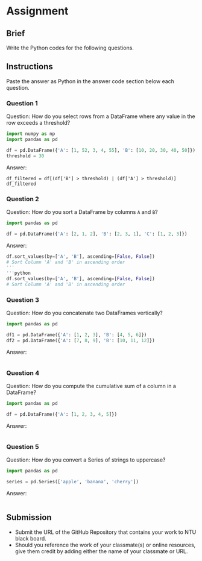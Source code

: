 # Assignment

## Brief

Write the Python codes for the following questions.

## Instructions

Paste the answer as Python in the answer code section below each question.

### Question 1

Question: How do you select rows from a DataFrame where any value in the row exceeds a threshold?

```python
import numpy as np
import pandas as pd

df = pd.DataFrame({'A': [1, 52, 3, 4, 55], 'B': [10, 20, 30, 40, 50]})
threshold = 30

```

Answer:

```# Filter rows where 'B' is greater than threshold OR 'A' is less than threshold
df_filtered = df[(df['B'] > threshold) | (df['A'] > threshold)]
df_filtered
```

### Question 2

Question: How do you sort a DataFrame by columns `A` and `B`?

```python
import pandas as pd

df = pd.DataFrame({'A': [2, 1, 2], 'B': [2, 3, 1], 'C': [1, 2, 3]})
```

Answer:

```python
df.sort_values(by=['A', 'B'], ascending=[False, False])
# Sort Column 'A' and 'B' in ascending order
'''
'''python
df.sort_values(by=['A', 'B'], ascending=[False, False])
# Sort Column 'A' and 'B' in ascending order
```

### Question 3

Question: How do you concatenate two DataFrames vertically?

```python
import pandas as pd

df1 = pd.DataFrame({'A': [1, 2, 3], 'B': [4, 5, 6]})
df2 = pd.DataFrame({'A': [7, 8, 9], 'B': [10, 11, 12]})
```

Answer:

```python

```

### Question 4

Question: How do you compute the cumulative sum of a column in a DataFrame?

```python
import pandas as pd

df = pd.DataFrame({'A': [1, 2, 3, 4, 5]})
```

Answer:

```python

```

### Question 5

Question: How do you convert a Series of strings to uppercase?

```python
import pandas as pd

series = pd.Series(['apple', 'banana', 'cherry'])
```

Answer:

```python

```

## Submission

- Submit the URL of the GitHub Repository that contains your work to NTU black board.
- Should you reference the work of your classmate(s) or online resources, give them credit by adding either the name of your classmate or URL.
